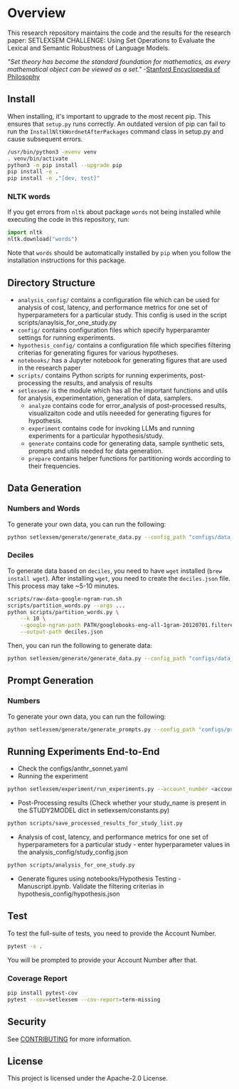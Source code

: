 # Overview

This research repository maintains the code and the results for the research paper: SETLEXSEM CHALLENGE: Using Set Operations to Evaluate the Lexical and Semantic Robustness of Language Models.

_"Set theory has become the standard foundation for mathematics, as every mathematical object can be viewed as a set."_ -[Stanford Encyclopedia of Philosophy](https://plato.stanford.edu/entries/set-theory/)

## Install

When installing, it's important to upgrade to the most recent pip. This ensures that `setup.py` runs correctly. An outdated version of pip can fail to run the `InstallNltkWordnetAfterPackages` command class in setup.py and cause subsequent errors.

``` bash
/usr/bin/python3 -mvenv venv
. venv/bin/activate
python3 -m pip install --upgrade pip
pip install -e .
pip install -e ."[dev, test]"
```

### NLTK words

If you get errors from `nltk` about package `words` not being installed while
executing the code in this repository, run:

``` python
import nltk
nltk.download("words")
```

Note that `words` should be automatically installed by `pip` when you follow
the installation instructions for this package.

## Directory Structure

* `analysis_config/` contains a configuration file which can be used for analysis of cost, latency, and performance metrics for one set of hyperparameters for a particular study. This config is used in the script scripts/anaylsis_for_one_study.py
* `config/` contains configuration files which specify hyperparamter settings for running experiments.
* `hypothesis_config/` contains a configuration file which specifies filtering criterias for generating figures for various hypotheses.
* `notebooks/` has a Jupyter notebook for generating figures that are used in the research paper
* `scripts/` contains Python scripts for running experiments, post-processing the results, and analysis of results
* `setlexsem/` is the module which has all the important functions and utils for analysis, experimentation, generation of data, samplers.
  * `analyze` contains code for error_analysis of post-processed results, visualizaiton code and utils neeeded for generating figures for hypothesis.
  * `experiment` contains code for invoking LLMs and running experiments for a particular hypothesis/study.
  * `generate` contains code for generating data, sample synthetic sets, prompts and utils needed for data generation.
  * `prepare` contains helper functions for partitioning words according to their frequencies.

## Data Generation

### Numbers and Words

To generate your own data, you can run the following:

```bash
python setlexsem/generate/generate_data.py --config_path "configs/data_generation/numbers_and_words.yaml" --seed_value 292 --save_data 1
```

### Deciles

To generate data based on `deciles`, you need to have `wget` installed (`brew install wget`). After installing `wget`, you need to create the `deciles.json` file. This process may take ~5-10 minutes.

```bash
scripts/raw-data-google-ngram-run.sh
scripts/partition_words.py --args ...
python scripts/partition_words.py \
    --k 10 \
    --google-ngram-path PATH/googlebooks-eng-all-1gram-20120701.filtered \
    --output-path deciles.json
```

Then, you can run the following to generate data:

```bash
python setlexsem/generate/generate_data.py --config_path "configs/data_generation/deciles.yaml" --seed_value 292 --save_data 1
```

## Prompt Generation

### Numbers

To generate your own data, you can run the following:

```bash
python setlexsem/generate/generate_prompts.py --config_path "configs/prompt_generation/numbers.yaml" --seed_value 292 --save_data 1
```

## Running Experiments End-to-End

* Check the configs/anthr_sonnet.yaml
* Running the experiment

```bash
python setlexsem/experiment/run_experiments.py --account_number <account-number> --save_file 1 --load_last_run 1 --config_file configs/experiments/anthr_sonnet.yaml
```

* Post-Processing results (Check whether your study_name is present in the STUDY2MODEL dict in setlexsem/constants.py)

```bash
python scripts/save_processed_results_for_study_list.py
```

* Analysis of cost, latency, and performance metrics for one set of hyperparameters for a particular study - enter hyperparameter values in the analysis_config/study_config.json

```bash
python scripts/analysis_for_one_study.py
```

* Generate figures using notebooks/Hypothesis Testing - Manuscript.ipynb. Validate the filtering criterias in hypothesis_config/hypothesis.json

## Test

To test the full-suite of tests, you need to provide the Account Number.

```bash
pytest -s .
```

You will be prompted to provide your Account Number after that.

### Coverage Report

```bash
pip install pytest-cov
pytest --cov=setlexsem --cov-report=term-missing
```

## Security

See [CONTRIBUTING](CONTRIBUTING.md#security-issue-notifications) for more information.

## License

This project is licensed under the Apache-2.0 License.
